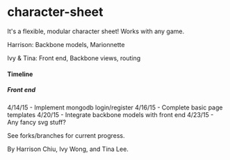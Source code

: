 # character-sheet
It's a flexible, modular character sheet!  Works with any game.

Harrison: Backbone models, Marionnette

Ivy & Tina: Front end, Backbone views, routing 

#### Timeline
##### Front end
4/14/15 - Implement mongodb login/register
4/16/15 - Complete basic page templates
4/20/15 - Integrate backbone models with front end
4/23/15 - Any fancy svg stuff?

See forks/branches for current progress.

By Harrison Chiu, Ivy Wong, and Tina Lee.
